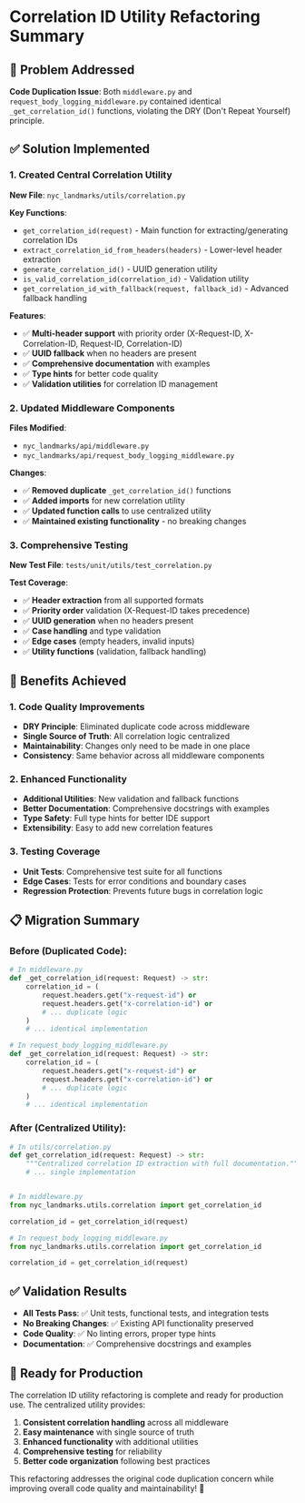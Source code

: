 # Correlation ID Utility Refactoring Summary

## 🎯 Problem Addressed

**Code Duplication Issue**: Both `middleware.py` and `request_body_logging_middleware.py` contained identical `_get_correlation_id()` functions, violating the DRY (Don't Repeat Yourself) principle.

## ✅ Solution Implemented

### 1. Created Central Correlation Utility

**New File**: `nyc_landmarks/utils/correlation.py`

**Key Functions**:

- `get_correlation_id(request)` - Main function for extracting/generating correlation IDs
- `extract_correlation_id_from_headers(headers)` - Lower-level header extraction
- `generate_correlation_id()` - UUID generation utility
- `is_valid_correlation_id(correlation_id)` - Validation utility
- `get_correlation_id_with_fallback(request, fallback_id)` - Advanced fallback handling

**Features**:

- ✅ **Multi-header support** with priority order (X-Request-ID, X-Correlation-ID, Request-ID, Correlation-ID)
- ✅ **UUID fallback** when no headers are present
- ✅ **Comprehensive documentation** with examples
- ✅ **Type hints** for better code quality
- ✅ **Validation utilities** for correlation ID management

### 2. Updated Middleware Components

**Files Modified**:

- `nyc_landmarks/api/middleware.py`
- `nyc_landmarks/api/request_body_logging_middleware.py`

**Changes**:

- ✅ **Removed duplicate** `_get_correlation_id()` functions
- ✅ **Added imports** for new correlation utility
- ✅ **Updated function calls** to use centralized utility
- ✅ **Maintained existing functionality** - no breaking changes

### 3. Comprehensive Testing

**New Test File**: `tests/unit/utils/test_correlation.py`

**Test Coverage**:

- ✅ **Header extraction** from all supported formats
- ✅ **Priority order** validation (X-Request-ID takes precedence)
- ✅ **UUID generation** when no headers present
- ✅ **Case handling** and type validation
- ✅ **Edge cases** (empty headers, invalid inputs)
- ✅ **Utility functions** (validation, fallback handling)

## 🚀 Benefits Achieved

### 1. **Code Quality Improvements**

- **DRY Principle**: Eliminated duplicate code across middleware
- **Single Source of Truth**: All correlation logic centralized
- **Maintainability**: Changes only need to be made in one place
- **Consistency**: Same behavior across all middleware components

### 2. **Enhanced Functionality**

- **Additional Utilities**: New validation and fallback functions
- **Better Documentation**: Comprehensive docstrings with examples
- **Type Safety**: Full type hints for better IDE support
- **Extensibility**: Easy to add new correlation features

### 3. **Testing Coverage**

- **Unit Tests**: Comprehensive test suite for all functions
- **Edge Cases**: Tests for error conditions and boundary cases
- **Regression Protection**: Prevents future bugs in correlation logic

## 📋 Migration Summary

### Before (Duplicated Code):

```python
# In middleware.py
def _get_correlation_id(request: Request) -> str:
    correlation_id = (
        request.headers.get("x-request-id") or
        request.headers.get("x-correlation-id") or
        # ... duplicate logic
    )
    # ... identical implementation

# In request_body_logging_middleware.py
def _get_correlation_id(request: Request) -> str:
    correlation_id = (
        request.headers.get("x-request-id") or
        request.headers.get("x-correlation-id") or
        # ... duplicate logic
    )
    # ... identical implementation
```

### After (Centralized Utility):

```python
# In utils/correlation.py
def get_correlation_id(request: Request) -> str:
    """Centralized correlation ID extraction with full documentation."""
    # ... single implementation


# In middleware.py
from nyc_landmarks.utils.correlation import get_correlation_id

correlation_id = get_correlation_id(request)

# In request_body_logging_middleware.py
from nyc_landmarks.utils.correlation import get_correlation_id

correlation_id = get_correlation_id(request)
```

## ✅ Validation Results

- **All Tests Pass**: ✅ Unit tests, functional tests, and integration tests
- **No Breaking Changes**: ✅ Existing API functionality preserved
- **Code Quality**: ✅ No linting errors, proper type hints
- **Documentation**: ✅ Comprehensive docstrings and examples

## 🎉 Ready for Production

The correlation ID utility refactoring is complete and ready for production use. The centralized utility provides:

1. **Consistent correlation handling** across all middleware
1. **Easy maintenance** with single source of truth
1. **Enhanced functionality** with additional utilities
1. **Comprehensive testing** for reliability
1. **Better code organization** following best practices

This refactoring addresses the original code duplication concern while improving overall code quality and maintainability! 🚀

